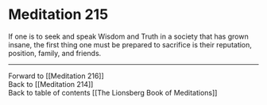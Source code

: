 # Meditation 215

If one is to seek and speak Wisdom and Truth in a society that has grown insane, the first thing one must be prepared to sacrifice is their reputation, position, family, and friends. 

___

Forward to [[Meditation 216]]  
Back to [[Meditation 214]]  
Back to table of contents [[The Lionsberg Book of Meditations]]  